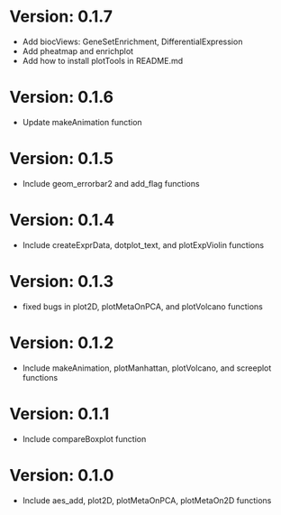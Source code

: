 # Version: 0.1.7
* Add biocViews: GeneSetEnrichment, DifferentialExpression
* Add pheatmap and enrichplot
* Add how to install plotTools in README.md

# Version: 0.1.6
* Update makeAnimation function

# Version: 0.1.5
* Include geom_errorbar2 and add_flag functions

# Version: 0.1.4
* Include createExprData, dotplot_text, and plotExpViolin functions

# Version: 0.1.3
* fixed bugs in plot2D, plotMetaOnPCA, and plotVolcano functions

# Version: 0.1.2
* Include makeAnimation, plotManhattan, plotVolcano, and screeplot functions

# Version: 0.1.1
* Include compareBoxplot function

# Version: 0.1.0
* Include aes_add, plot2D, plotMetaOnPCA, plotMetaOn2D functions
